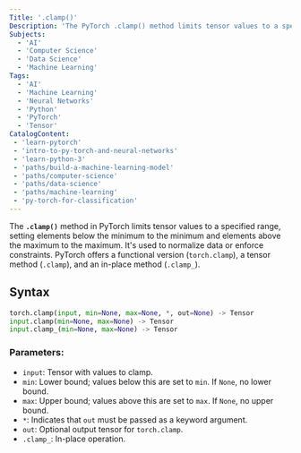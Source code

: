```yaml
---
Title: '.clamp()'
Description: 'The PyTorch .clamp() method limits tensor values to a specified range, setting elements below the minimum to the minimum and elements above the maximum to the maximum'
Subjects: 
  - 'AI'
  - 'Computer Science'
  - 'Data Science'
  - 'Machine Learning'
Tags:
  - 'AI'
  - 'Machine Learning'
  - 'Neural Networks'
  - 'Python'
  - 'PyTorch'
  - 'Tensor'
CatalogContent:
 - 'learn-pytorch'
 - 'intro-to-py-torch-and-neural-networks'
 - 'learn-python-3'
 - 'paths/build-a-machine-learning-model'
 - 'paths/computer-science'
 - 'paths/data-science'
 - 'paths/machine-learning'
 - 'py-torch-for-classification'
---
```


The **`.clamp()`** method in PyTorch limits tensor values to a specified range, setting elements below the minimum to the minimum and elements above the maximum to the maximum. It's used to normalize data or enforce constraints. PyTorch offers a functional version (`torch.clamp`), a tensor method (`.clamp`), and an in-place method (`.clamp_`).

## Syntax

```python
torch.clamp(input, min=None, max=None, *, out=None) -> Tensor
input.clamp(min=None, max=None) -> Tensor
input.clamp_(min=None, max=None) -> Tensor
```
### Parameters:

- `input`: Tensor with values to clamp.
- `min`: Lower bound; values below this are set to `min`. If `None`, no lower bound.
- `max`: Upper bound; values above this are set to `max`. If `None`, no upper bound.
- `*`: Indicates that `out` must be passed as a keyword argument.
- `out`: Optional output tensor for `torch.clamp`.
- `.clamp_`: In-place operation.

